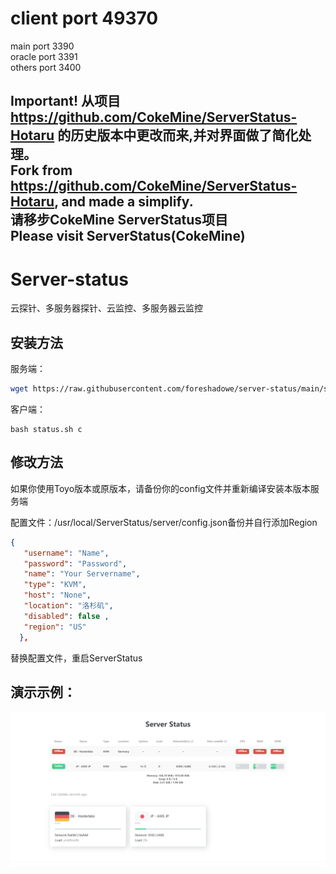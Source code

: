 # client port 49370
main port 3390  
oracle port 3391  
others port 3400  
  
Important!
从项目 https://github.com/CokeMine/ServerStatus-Hotaru 的历史版本中更改而来,并对界面做了简化处理。  
Fork from https://github.com/CokeMine/ServerStatus-Hotaru, and made a simplify.  
请移步CokeMine ServerStatus项目  
Please visit ServerStatus(CokeMine)
---------------------------------------------------------------------------------------------------------------------
# Server-status
云探针、多服务器探针、云监控、多服务器云监控  
## 安装方法

服务端：

```bash
wget https://raw.githubusercontent.com/foreshadowe/server-status/main/status.sh && bash status.sh s
```

客户端：

```
bash status.sh c
```

## 修改方法

如果你使用Toyo版本或原版本，请备份你的config文件并重新编译安装本版本服务端

配置文件：/usr/local/ServerStatus/server/config.json备份并自行添加Region

```json
{
   "username": "Name",
   "password": "Password",
   "name": "Your Servername",
   "type": "KVM",
   "host": "None",
   "location": "洛杉矶",
   "disabled": false ,
   "region": "US"
  },
```

替换配置文件，重启ServerStatus

## 演示示例：
![image](https://github.com/foreshadowe/server-status/blob/main/example.png)
